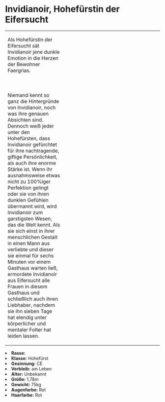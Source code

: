 # Invidianoir, Hohefürstin der Eifersucht

<primary-label ref="npc"/>

<secondary-label ref="faergria"/>

<secondary-label ref="4"/>

<table>
<tr><td>
<p>
Als Hohefürstin der Eifersucht sät Invidianoir jene dunkle Emotion in die Herzen der Bewohner Faergrias.
<br></br><br></br>
Niemand kennt so ganz die Hintergründe von Invidianoir, noch was ihre genauen Absichten sind. Dennoch weiß jeder unter
den Hohefürsten, dass Invidianoir gefürchtet für ihre nachtragende, giftige Persönlichkeit, als auch ihre enorme Stärke
ist. Wenn ihr ausnahmsweise etwas nicht zu 100%iger Perfektion gelingt oder sie von ihren dunklen Gefühlen übermannt
wird, wird Invidianoir zum garstigsten Wesen, das die Welt kennt. Als sie sich einst in ihrer menschlichen Gestalt in
einen Mann aus <a href="Blooming-Fjord.md" anchor="frelia"></a> verliebte und dieser sie einmal für sechs Minuten vor
einem Gasthaus warten ließ, ermordete Invidianoir aus Eifersucht alle Frauen in diesem Gasthaus und schließlich
auch ihren Liebhaber, nachdem sie ihn sieben Tage hat elendig unter körperlicher und mentaler Folter hat leiden lassen.
</p>

</td><td width="300">
<!-- Edit here -->
<img src="invidianoir.png" alt="" />
</td></tr>
</table>

<procedure title="Allgemeine Informationen">
<list columns="2">
<li><b>Rasse:</b> <a href="Folks.md" anchor="menschen"></a></li>
<li><b>Klasse:</b> Hohefürst</li>
<li><b>Gesinnung:</b> CE</li>
<li><b>Verbleib:</b> am Leben</li>
</list>
</procedure>

<procedure title="Aussehen">
<list columns="3">
<li><b>Alter:</b> Unbekannt</li>
<li><b>Größe:</b> 1,78m</li>
<li><b>Gewicht:</b> 75kg</li>
<li><b>Augenfarbe:</b> Rot</li>
<li><b>Haarfarbe:</b> Rot</li>
<!-- <li><b>Maße:</b> 84/70-60-85</li> -->
</list>
</procedure>

<procedure title="Beziehungen">
<list columns="2">
<!-- <li><b><a href="Kaen.md">Kaen</a>:</b> Große Schwester</li> -->
</list>
</procedure>

<!--
## Notizen

- **Ziele:**
- **Geheimnisse:**
-->